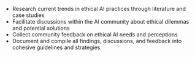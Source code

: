 - Research current trends in ethical AI practices through literature and case studies
- Facilitate discussions within the AI community about ethical dilemmas and potential solutions
- Collect community feedback on ethical AI needs and perceptions 
- Document and compile all findings, discussions, and feedback into cohesive guidelines and strategies